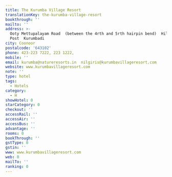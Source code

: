 ```yaml
---
title: The Kurumba Village Resort
translationKey: the-kurumba-village-resort
bookthrough: ''
mailto: ''
address: >-
  Ooty Mettupalayam Road  (between the 4rth and 5rth hairpin bend)  Hill Grove
  Post  Kurumbadi
city: Coonoor
postalcode: '643102'
phone: 423-223 7222, 223 1222,
mobile: ''
email: kurumba@natureresorts.in  nilgiris@kurumbavillageresort.com
website: www.kurumbavillageresort.com
note: ''
type: hotel
tags:
  - Hotels
category:
  - H
showHotel: 0
starCategory: 0
checkout: ''
accessRail: ''
accessAir: ''
accessBus: ''
advantage: ''
rooms: 0
bookThrough: ''
gstType: 0
gstin: ''
www: www.kurumbavillageresort.com
web: 0
mailTo: ''
ranking: 0
---
```







